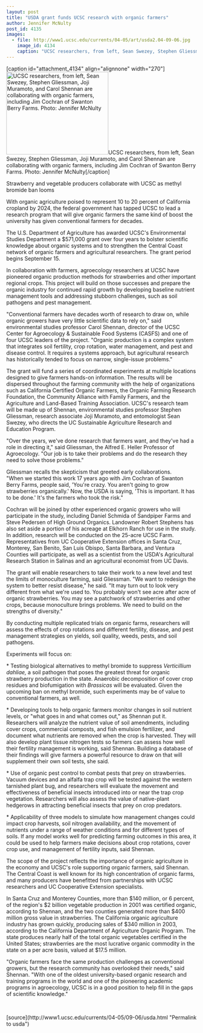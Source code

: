 ```yaml
---
layout: post
title: "USDA grant funds UCSC research with organic farmers"
author: Jennifer McNulty
post_id: 4135
images:
  - file: http://www1.ucsc.edu/currents/04-05/art/usda2.04-09-06.jpg
    image_id: 4134
    caption: "UCSC researchers, from left, Sean Swezey, Stephen Gliessman, Joji Muramoto, and Carol Shennan are collaborating with organic farmers, including Jim Cochran of Swanton Berry Farms. Photo: Jennifer McNulty"
---
```


[caption id="attachment_4134" align="alignnone" width="270"]<a href="http://localhost/mysite/wp-content/uploads/2004/09/usda2.04-09-06.jpg"><img class="size-full wp-image-4134" src="http://localhost/mysite/wp-content/uploads/2004/09/usda2.04-09-06.jpg" alt="UCSC researchers, from left, Sean Swezey, Stephen Gliessman, Joji Muramoto, and Carol Shennan are collaborating with organic farmers, including Jim Cochran of Swanton Berry Farms. Photo: Jennifer McNulty" width="270" height="218" /></a>UCSC researchers, from left, Sean Swezey, Stephen Gliessman, Joji Muramoto, and Carol Shennan are collaborating with organic farmers, including Jim Cochran of Swanton Berry Farms. Photo: Jennifer McNulty[/caption]
<p class="sectionheadblack">
  Strawberry and vegetable producers collaborate with UCSC as methyl bromide ban looms
</p>
<p>
  With organic agriculture poised to represent 10 to 20 percent of California cropland by 2024, the federal government has tapped UCSC to lead a research program that will give organic farmers the same kind of boost the university has given conventional farmers for decades.
</p>
<p>
  The U.S. Department of Agriculture has awarded UCSC's Environmental Studies Department a $571,000 grant over four years to bolster scientific knowledge about organic systems and to strengthen the Central Coast network of organic farmers and agricultural researchers. The grant period begins September 15.<br>
</p>
<p>
  In collaboration with farmers, agroecology researchers at UCSC have pioneered organic production methods for strawberries and other important regional crops. This project will build on those successes and prepare the organic industry for continued rapid growth by developing baseline nutrient management tools and addressing stubborn challenges, such as soil pathogens and pest management.<br>
</p>
<p>
  "Conventional farmers have decades worth of research to draw on, while organic growers have very little scientific data to rely on," said environmental studies professor Carol Shennan, director of the UCSC Center for Agroecology &amp; Sustainable Food Systems (CASFS) and one of four UCSC leaders of the project. "Organic production is a complex system that integrates soil fertility, crop rotation, water management, and pest and disease control. It requires a systems approach, but agricultural research has historically tended to focus on narrow, single-issue problems."<br>
</p>
<p>
  The grant will fund a series of coordinated experiments at multiple locations designed to give farmers hands-on information. The results will be dispersed throughout the farming community with the help of organizations such as California Certified Organic Farmers, the Organic Farming Research Foundation, the Community Alliance with Family Farmers, and the Agriculture and Land-Based Training Association. UCSC's research team will be made up of Shennan, environmental studies professor Stephen Gliessman, research associate Joji Muramoto, and entomologist Sean Swezey, who directs the UC Sustainable Agriculture Research and Education Program.<br>
</p>
<p>
  "Over the years, we've done research that farmers want, and they've had a role in directing it," said Gliessman, the Alfred E. Heller Professor of Agroecology. "Our job is to take their problems and do the research they need to solve those problems."<br>
</p>
<p>
  Gliessman recalls the skepticism that greeted early collaborations.<br>
  "When we started this work 17 years ago with Jim Cochran of Swanton Berry Farms, people said, 'You're crazy. You aren't going to grow strawberries organically.' Now, the USDA is saying, 'This is important. It has to be done.' It's the farmers who took the risk."<br>
</p>
<p>
  Cochran will be joined by other experienced organic growers who will participate in the study, including Daniel Schmida of Sandpiper Farms and Steve Pedersen of High Ground Organics. Landowner Robert Stephens has also set aside a portion of his acreage at Elkhorn Ranch for use in the study. In addition, research will be conducted on the 25-acre UCSC Farm. Representatives from UC Cooperative Extension offices in Santa Cruz, Monterey, San Benito, San Luis Obispo, Santa Barbara, and Ventura Counties will participate, as well as a scientist from the USDA's Agricultural Research Station in Salinas and an agricultural economist from UC Davis.<br>
</p>
<p>
  The grant will enable researchers to take their work to a new level and test the limits of monoculture farming, said Gliessman. "We want to redesign the system to better resist disease," he said. "It may turn out to look very different from what we're used to. You probably won't see acre after acre of organic strawberries. You may see a patchwork of strawberries and other crops, because monoculture brings problems. We need to build on the strengths of diversity."<br>
</p>
<p>
  By conducting multiple replicated trials on organic farms, researchers will assess the effects of crop rotations and different fertility, disease, and pest management strategies on yields, soil quality, weeds, pests, and soil pathogens.<br>
</p>
<p>
  Experiments will focus on:<br>
</p>
<p>
  * Testing biological alternatives to methyl bromide to suppress <i>Verticillium dahliae,</i> a soil pathogen that poses the greatest threat for organic strawberry production in the state. Anaerobic decomposition of cover crop residues and biofumigation with <i>Brassicas</i> will be evaluated. Given the upcoming ban on methyl bromide, such experiments may be of value to conventional farmers, as well.<br>
</p>
<p>
  * Developing tools to help organic farmers monitor changes in soil nutrient levels, or "what goes in and what comes out," as Shennan put it. Researchers will analyze the nutrient value of soil amendments, including cover crops, commercial composts, and fish emulsion fertilizer, and document what nutrients are removed when the crop is harvested. They will also develop plant tissue nitrogen tests so farmers can assess how well their fertility management is working, said Shennan. Building a database of their findings will give farmers a powerful resource to draw on that will supplement their own soil tests, she said.<br>
</p>
<p>
  * Use of organic pest control to combat pests that prey on strawberries. Vacuum devices and an alfalfa trap crop will be tested against the western tarnished plant bug, and researchers will evaluate the movement and effectiveness of beneficial insects introduced into or near the trap crop vegetation. Researchers will also assess the value of native-plant hedgerows in attracting beneficial insects that prey on crop predators.<br>
</p>
<p>
  * Applicability of three models to simulate how management changes could impact crop harvests, soil nitrogen availability, and the movement of nutrients under a range of weather conditions and for different types of soils. If any model works well for predicting farming outcomes in this area, it could be used to help farmers make decisions about crop rotations, cover crop use, and management of fertility inputs, said Shennan.<br>
</p>
<p>
  The scope of the project reflects the importance of organic agriculture in the economy and UCSC's role supporting organic farmers, said Shennan. The Central Coast is well known for its high concentration of organic farms, and many producers have benefitted from partnerships with UCSC researchers and UC Cooperative Extension specialists.<br>
</p>
<p>
  In Santa Cruz and Monterey Counties, more than $140 million, or 6 percent, of the region's $2 billion vegetable production in 2001 was certified organic, according to Shennan, and the two counties generated more than $400 million gross value in strawberries. The California organic agriculture industry has grown quickly, producing sales of $340 million in 2003, according to the California Department of Agriculture Organic Program. The state produces nearly half of the total organic vegetables certified in the United States; strawberries are the most lucrative organic commodity in the state on a per acre basis, valued at $17.5 million.<br>
</p>
<p>
  "Organic farmers face the same production challenges as conventional growers, but the research community has overlooked their needs," said Shennan. "With one of the oldest university-based organic research and training programs in the world and one of the pioneering academic programs in agroecology, UCSC is in a good position to help fill in the gaps of scientific knowledge."
</p>
<p>
  <br>

</p>
<p>

</p>
[source](http://www1.ucsc.edu/currents/04-05/09-06/usda.html "Permalink to usda")
